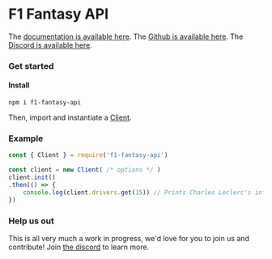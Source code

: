 # F1 Fantasy API

The [documentation is available here](https://zeroclutch.github.io/f1-fantasy-api/). The [Github is available here](https://github.com/zeroclutch/f1-fantasy-api). The [Discord is available here](https://discord.gg/bAMc7yNfnA).

### Get started

#### Install 
```
npm i f1-fantasy-api
```

Then, import and instantiate a [Client](https://zeroclutch.github.io/f1-fantasy-api/Client.html).

### Example

```js
const { Client } = require('f1-fantasy-api')

const client = new Client( /* options */ )
client.init()
.then(() => {
    console.log(client.drivers.get(15)) // Prints Charles Leclerc's information
})
```

### Help us out

This is all very much a work in progress, we'd love for you to join us and contribute! Join [the discord](https://discord.gg/bAMc7yNfnA) to learn more.
